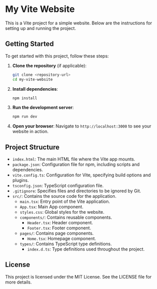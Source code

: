 # My Vite Website

This is a Vite project for a simple website. Below are the instructions for setting up and running the project.

## Getting Started

To get started with this project, follow these steps:

1. **Clone the repository** (if applicable):
   ```bash
   git clone <repository-url>
   cd my-vite-website
   ```

2. **Install dependencies**:
   ```bash
   npm install
   ```

3. **Run the development server**:
   ```bash
   npm run dev
   ```

4. **Open your browser**:
   Navigate to `http://localhost:3000` to see your website in action.

## Project Structure

- `index.html`: The main HTML file where the Vite app mounts.
- `package.json`: Configuration file for npm, including scripts and dependencies.
- `vite.config.ts`: Configuration for Vite, specifying build options and plugins.
- `tsconfig.json`: TypeScript configuration file.
- `.gitignore`: Specifies files and directories to be ignored by Git.
- `src/`: Contains the source code for the application.
  - `main.tsx`: Entry point of the Vite application.
  - `App.tsx`: Main App component.
  - `styles.css`: Global styles for the website.
  - `components/`: Contains reusable components.
    - `Header.tsx`: Header component.
    - `Footer.tsx`: Footer component.
  - `pages/`: Contains page components.
    - `Home.tsx`: Homepage component.
  - `types/`: Contains TypeScript type definitions.
    - `index.d.ts`: Type definitions used throughout the project.

## License

This project is licensed under the MIT License. See the LICENSE file for more details.